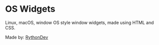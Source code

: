 # OS Widgets

Linux, macOS, window OS style window widgets, made using HTML and CSS.

Made by: [RythonDev](https://twitch.tv/RythonDev)
